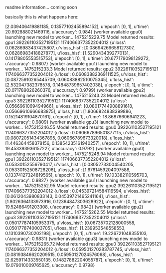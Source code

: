 readme information... coming soon

basically this is what happens here:

 [2.039406419881185, 0.13577102455894152], u'epoch': [0, 1], u'time': 20.692888021469116, u'accuracy': 0.984}
(worker available gpu0) launching new model to worker...
1475215229.75 Model returned results: gpu1 392261103527195121 1174066377352204012 {u'loss': 0.06286983437425807, u'vloss_hist': [0.08694266658127307, 0.06286983418827877], u'loss_hist': [1.5290434392770131, 0.14178805553515753], u'epoch': [0, 1], u'time': 20.677179098129272, u'accuracy': 0.9807}
(worker available gpu1) launching new model to worker...
1475215233.3 Model returned results: gpu2 392261103527195121 1174066377352204012 {u'loss': 0.06083882369111525, u'vloss_hist': [0.08725910265445709, 0.06083882510075345], u'loss_hist': [2.532047382378578, 0.14848739657402038], u'epoch': [0, 1], u'time': 20.071789026260376, u'accuracy': 0.9799}
(worker available gpu2) launching new model to worker...
1475215243.23 Model returned results: gpu3 392261103527195121 1174066377352204012 {u'loss': 0.05669610694949661, u'vloss_hist': [0.08017744908891618, 0.05669610666683875], u'loss_hist': [1.8066824838399886, 0.15214819104870161], u'epoch': [0, 1], u'time': 18.86876606941223, u'accuracy': 0.9809}
(worker available gpu3) launching new model to worker...
1475215246.55 Model returned results: gpu0 392261103527195121 1174066377352204012 {u'loss': 0.060667896501877115, u'vloss_hist': [0.08072051434367895, 0.06066789673320018], u'loss_hist': [1.446364458378156, 0.13854235161940257], u'epoch': [0, 1], u'time': 19.453393936157227, u'accuracy': 0.9792}
(worker available gpu0) launching new model to worker...
1475215248.94 Model returned results: gpu1 392261103527195121 1174066377352204012 {u'loss': 0.05330152556790417, u'vloss_hist': [0.08052733004540205, 0.05330152508728206], u'loss_hist': [1.6761459204097588, 0.13374127324819565], u'epoch': [0, 1], u'time': 19.103382110595703, u'accuracy': 0.9827}
(worker available gpu1) launching new model to worker...
1475215252.95 Model returned results: gpu2 392261103527195121 1174066377352204012 {u'loss': 0.045397214584116594, u'vloss_hist': [0.0612043980833143, 0.04539721465241164], u'loss_hist': [1.8026364133973916, 0.12364847303628922], u'epoch': [0, 1], u'time': 19.52486491203308, u'accuracy': 0.9842}
(worker available gpu2) launching new model to worker...
1475215262.55 Model returned results: gpu3 392261103527195121 1174066377352204012 {u'loss': 0.050177874105953375, u'vloss_hist': [0.06735702128000558, 0.0501778740003705], u'loss_hist': [1.239953548558553, 0.1310390730202198], u'epoch': [0, 1], u'time': 19.226721048355103, u'accuracy': 0.9831}
(worker available gpu3) launching new model to worker...
1475215265.72 Model returned results: gpu0 392261103527195121 1174066377352204012 {u'loss': 0.059501270283787745, u'vloss_hist': [0.08193846620209515, 0.05950127024576068], u'loss_hist': [2.6259114333550135, 0.14827882204055787], u'epoch': [0, 1], u'time': 19.079010009765625, u'accuracy': 0.9798}

